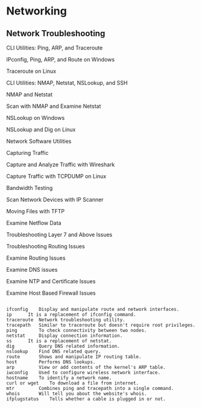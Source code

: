 # Networking  



## Network Troubleshooting  

CLI Utilities: Ping, ARP, and Traceroute

IPconfig, Ping, ARP, and Route on Windows

Traceroute on Linux

CLI Utilities: NMAP, Netstat, NSLookup, and SSH

NMAP and Netstat

Scan with NMAP and Examine Netstat

NSLookup on Windows

NSLookup and Dig on Linux

Network Software Utilities

Capturing Traffic

Capture and Analyze Traffic with Wireshark

Capture Traffic with TCPDUMP on Linux

Bandwidth Testing

Scan Network Devices with IP Scanner

Moving Files with TFTP

Examine Netflow Data

Troubleshooting Layer 7 and Above Issues

Troubleshooting Routing Issues

Examine Routing Issues

Examine DNS issues

Examine NTP and Certificate Issues

Examine Host Based Firewall Issues



```

ifconfig 	Display and manipulate route and network interfaces.
ip 		It is a replacement of ifconfig command.
traceroute 	Network troubleshooting utility.
tracepath 	Similar to traceroute but doesn't require root privileges.
ping 		To check connectivity between two nodes.
netstat 	Display connection information.
ss 		It is a replacement of netstat.
dig 		Query DNS related information.
nslookup 	Find DNS related query.
route 		Shows and manipulate IP routing table.
host 		Performs DNS lookups.
arp 		View or add contents of the kernel's ARP table.
iwconfig 	Used to configure wireless network interface.
hostname 	To identify a network name.
curl or wget 	To download a file from internet.
mtr 		Combines ping and tracepath into a single command.
whois 		Will tell you about the website's whois.
ifplugstatus 	Tells whether a cable is plugged in or not.


```
